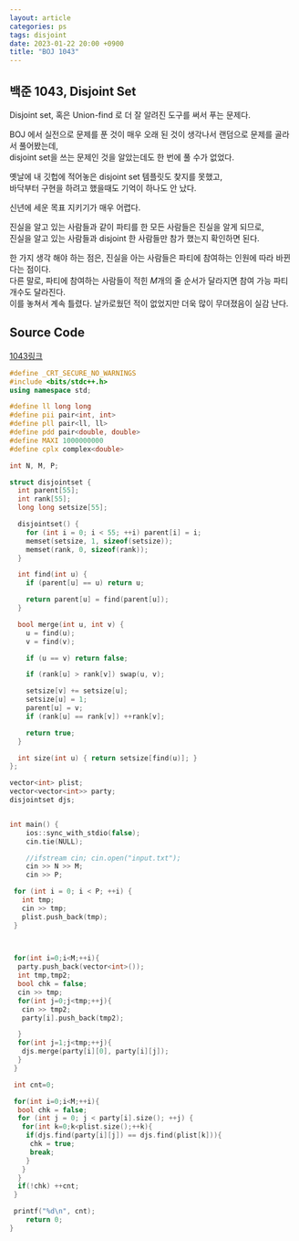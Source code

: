 ```yaml
---
layout: article
categories: ps
tags: disjoint
date: 2023-01-22 20:00 +0900
title: "BOJ 1043"
---
```


## 백준 1043, Disjoint Set

Disjoint set, 혹은 Union-find 로 더 잘 알려진 도구를 써서 푸는 문제다.  

BOJ 에서 실전으로 문제를 푼 것이 매우 오래 된 것이 생각나서 랜덤으로 문제를 골라서 풀어봤는데,  
disjoint set을 쓰는 문제인 것을 알았는데도 한 번에 풀 수가 없었다.  

옛날에 내 깃헙에 적어놓은 disjoint set 템플릿도 찾지를 못했고,  
바닥부터 구현을 하려고 했을때도 기억이 하나도 안 났다.  

신년에 세운 목표 지키기가 매우 어렵다.  

진실을 알고 있는 사람들과 같이 파티를 한 모든 사람들은 진실을 알게 되므로,  
진실을 알고 있는 사람들과 disjoint 한 사람들만 참가 했는지 확인하면 된다.  

한 가지 생각 해야 하는 점은, 진실을 아는 사람들은 파티에 참여하는 인원에 따라 바뀐다는 점이다.  
다른 말로, 파티에 참여하는 사람들이 적힌 $M$개의 줄 순서가 달라지면 참여 가능 파티 개수도 달라진다.  
이를 놓쳐서 계속 틀렸다. 날카로웠던 적이 없었지만 더욱 많이 무뎌졌음이 실감 난다.

## Source Code

[1043링크](https://www.acmicpc.net/problem/1043)

```cpp
#define _CRT_SECURE_NO_WARNINGS
#include <bits/stdc++.h>
using namespace std;

#define ll long long
#define pii pair<int, int>
#define pll pair<ll, ll>
#define pdd pair<double, double>
#define MAXI 1000000000
#define cplx complex<double>

int N, M, P;

struct disjointset {
  int parent[55];
  int rank[55];
  long long setsize[55];

  disjointset() {
    for (int i = 0; i < 55; ++i) parent[i] = i;
    memset(setsize, 1, sizeof(setsize));
    memset(rank, 0, sizeof(rank));
  }

  int find(int u) {
    if (parent[u] == u) return u;

    return parent[u] = find(parent[u]);
  }

  bool merge(int u, int v) {
    u = find(u);
    v = find(v);

    if (u == v) return false;

    if (rank[u] > rank[v]) swap(u, v);

    setsize[v] += setsize[u];
    setsize[u] = 1;
    parent[u] = v;
    if (rank[u] == rank[v]) ++rank[v];

    return true;
  }

  int size(int u) { return setsize[find(u)]; }
};

vector<int> plist;
vector<vector<int>> party;
disjointset djs;


int main() {
    ios::sync_with_stdio(false);
    cin.tie(NULL);

    //ifstream cin; cin.open("input.txt");
    cin >> N >> M;
    cin >> P;

 for (int i = 0; i < P; ++i) {
   int tmp;
   cin >> tmp;
   plist.push_back(tmp);
 }

 

 for(int i=0;i<M;++i){
  party.push_back(vector<int>());
  int tmp,tmp2;
  bool chk = false;
  cin >> tmp;
  for(int j=0;j<tmp;++j){
   cin >> tmp2;
   party[i].push_back(tmp2);

  }
  for(int j=1;j<tmp;++j){
   djs.merge(party[i][0], party[i][j]);
  }
 }

 int cnt=0;

 for(int i=0;i<M;++i){
  bool chk = false;
  for (int j = 0; j < party[i].size(); ++j) {
   for(int k=0;k<plist.size();++k){
    if(djs.find(party[i][j]) == djs.find(plist[k])){
     chk = true;
     break;
    }
   }
  }
  if(!chk) ++cnt;
 }

 printf("%d\n", cnt);
    return 0;
}


```